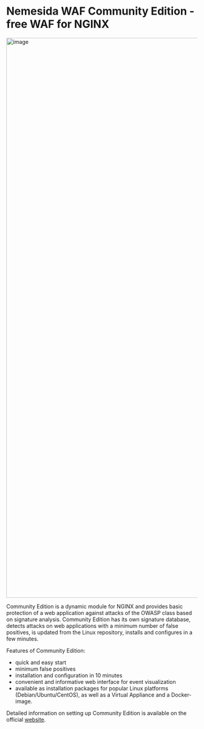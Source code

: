 # Nemesida WAF Community Edition - free WAF for NGINX

<img width="1470" alt="image" src="https://user-images.githubusercontent.com/99513957/209190523-6cca9b01-d362-46a0-af4d-042bedbc1494.png">

Community Edition is a dynamic module for NGINX and provides basic protection of a web application against attacks of the OWASP class based on signature analysis. Community Edition has its own signature database, detects attacks on web applications with a minimum number of false positives, is updated from the Linux repository, installs and configures in a few minutes.

Features of Community Edition:

- quick and easy start
- minimum false positives
- installation and configuration in 10 minutes
- convenient and informative web interface for event visualization
- available as installation packages for popular Linux platforms (Debian/Ubuntu/CentOS), as well as a Virtual Appliance and a Docker-image.

Detailed information on setting up Community Edition is available on the official <a href="https://docs.nemesida-waf.ru/ru/docs/ce" target="_blank" rel="noopener noreferrer">website</a>.
